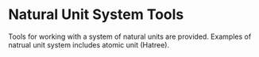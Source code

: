 # Natural Unit System Tools
Tools for working with a system of natural units are provided.
Examples of natrual unit system includes atomic unit (Hatree).

